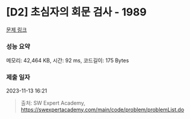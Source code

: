 # [D2] 초심자의 회문 검사 - 1989 

[문제 링크](https://swexpertacademy.com/main/code/problem/problemDetail.do?contestProbId=AV5PyTLqAf4DFAUq) 

### 성능 요약

메모리: 42,464 KB, 시간: 92 ms, 코드길이: 175 Bytes

### 제출 일자

2023-11-13 16:21



> 출처: SW Expert Academy, https://swexpertacademy.com/main/code/problem/problemList.do